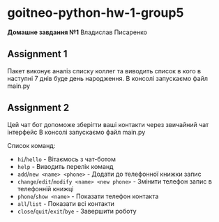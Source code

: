 # goitneo-python-hw-1-group5

**Домашне завдання №1**
Владислав Писаренко

## Assignment 1

Пакет виконує аналіз списку коллег та виводить список в кого в наступні 7 днів буде день народження.
В консолі запускаємо файл main.py

## Assignment 2

Цей чат бот допоможе зберігти ваші контакти через звичайний чат інтерфейс
В консолі запускаємо файл main.py

Список команд:
- `hi`/`hello` - Вітаємось з чат-ботом
- `help` - Виводить перелік команд
- `add`/`new <name> <phone>` - Додати до телефонної книжки запис
- `change`/`edit`/`modify <name> <new phone>` - Змінити телефон запис в телефонній книжці
- `phone`/`show <name>` - Показати телефон контакта
- `all`/`list` - Показати всі контакти
- `close`/`quit`/`exit`/`bye` - Завершити роботу
